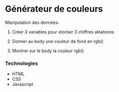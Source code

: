 # Générateur de couleurs

Manipulation des données. 

 1. Créer 3 variables pour stocker 3 chiffres aléatoires
 
 2. Donner au body une couleur de fond en rgb()

 3. Montrer sur le body la couleur rgb()

### Technologies

- HTML
- CSS
- Javascript 
